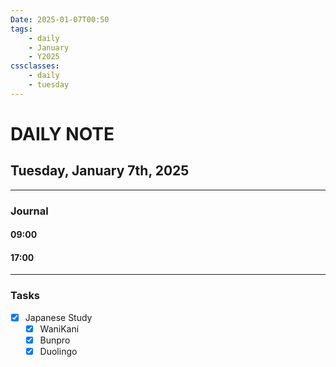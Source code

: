 ```yaml
---
Date: 2025-01-07T00:50
tags:
    - daily
    - January
    - Y2025
cssclasses:
    - daily
    - tuesday
---
```

# DAILY NOTE
## Tuesday, January 7th, 2025
***
### Journal

#### 09:00

#### 17:00

***
### Tasks
- [x] Japanese Study
    - [x] WaniKani
    - [x] Bunpro
    - [x] Duolingo